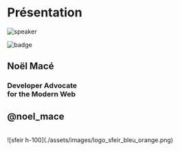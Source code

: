 <!-- .slide: class="speaker-slide" -->

# Présentation

![speaker](./assets/images/noel.jpg)

![badge](./assets/images/avocado-rocks.png)

## Noël Macé

### Developer Advocate<br>for the Modern Web

## @noel_mace

<!-- .element style="margin-top: 0" -->

<br>
![sfeir h-100](./assets/images/logo_sfeir_bleu_orange.png)
